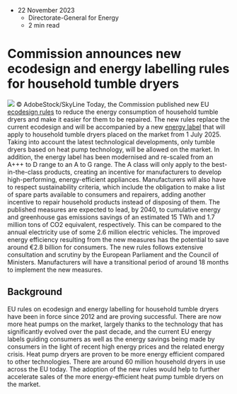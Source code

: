 * 22 November 2023
  * Directorate-General for Energy
  * 2 min read


# Commission announces new ecodesign and energy labelling rules for household tumble dryers 
![](https://energy.ec.europa.eu/sites/default/files/styles/oe_theme_medium_no_crop/public/2023-11/web%20%281%29%20washin%20machience%20.png?itok=OZhdgkdi)
© AdobeStock/SkyLine
Today, the Commission published new EU [ecodesign rules](https://eur-lex.europa.eu/legal-content/EN/TXT/?uri=OJ%3AL_202302533&qid=1700646701114) to reduce the energy consumption of household tumble dryers and make it easier for them to be repaired. The new rules replace the current ecodesign and will be accompanied by a new [energy label](https://eur-lex.europa.eu/legal-content/EN/TXT/?uri=OJ%3AL_202302534&qid=1700646789177) that will apply to household tumble dryers placed on the market from 1 July 2025.
Taking into account the latest technological developments, only tumble dryers based on heat pump technology, will be allowed on the market. In addition, the energy label has been modernised and re-scaled from an A+++ to D range to an A to G range. The A class will only apply to the best-in-the-class products, creating an incentive for manufacturers to develop high-performing, energy-efficient appliances. Manufacturers will also have to respect sustainability criteria, which include the obligation to make a list of spare parts available to consumers and repairers, adding another incentive to repair household products instead of disposing of them.
The published measures are expected to lead, by 2040, to cumulative energy and greenhouse gas emissions savings of an estimated 15 TWh and 1.7 million tons of CO2 equivalent, respectively. This can be compared to the annual electricity use of some 2.6 million electric vehicles. The improved energy efficiency resulting from the new measures has the potential to save around €2.8 billion for consumers.
The new rules follows extensive consultation and scrutiny by the European Parliament and the Council of Ministers.
Manufacturers will have a transitional period of around 18 months to implement the new measures. 
## Background
EU rules on ecodesign and energy labelling for household tumble dryers have been in force since 2012 and are proving successful. There are now more heat pumps on the market, largely thanks to the technology that has significantly evolved over the past decade, and the current EU energy labels guiding consumers as well as the energy savings being made by consumers in the light of recent high energy prices and the related energy crisis.
Heat pump dryers are proven to be more energy efficient compared to other technologies. There are around 60 million household dryers in use across the EU today. The adoption of the new rules would help to further accelerate sales of the more energy-efficient heat pump tumble dryers on the market.